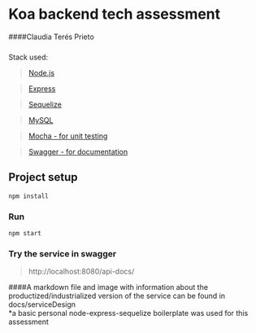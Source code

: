 # Koa backend tech assessment

####Claudia Terés Prieto
###

Stack used:
> [Node.js](https://nodejs.org/en/)

> [Express](https://expressjs.com/)

> [Sequelize](https://sequelize.org/)

> [MySQL](https://www.mysql.com/)

> [Mocha - for unit testing](https://mochajs.org/)

> [Swagger - for documentation](https://swagger.io/)


## Project setup
```
npm install
```

### Run
```
npm start
```

### Try the service in swagger

> http://localhost:8080/api-docs/


####A markdown file and image with information about the productized/industrialized version of the service can be found in docs/serviceDesign  
*a basic personal node-express-sequelize boilerplate was used for this assessment

